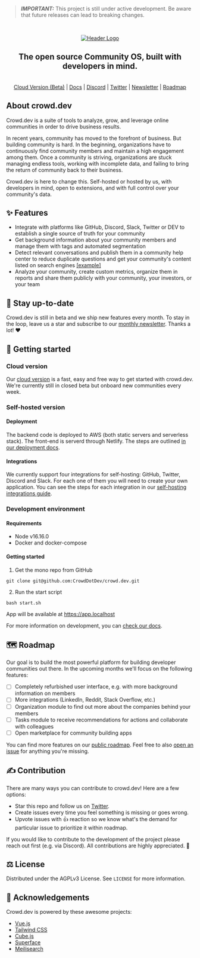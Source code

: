<!-- PROJECT LOGO -->
> **_IMPORTANT:_** This project is still under active development. Be aware that future releases can lead to breaking changes.
<br>

<p align="center">
  <a href="https://github.com/CrowdDotDev/crowd.dev">
    <img src="https://user-images.githubusercontent.com/41432658/180248099-7dd9d6b0-84d2-418a-946a-5c5a29aceffb.png" alt="Header Logo">

  </a>

  <h2 align="center">The open source Community OS, built with developers in mind.</h2>
  
  <p align="center">
    <br>
    <a href="https://crowd.dev/#waitlist">Cloud Version (Beta)</a>
    |
    <a href="https://docs.crowd.dev">Docs</a>
    |
    <a href="https://crowd.dev/discord">Discord</a>
    |
    <a href="https://crowd.dev/twitter">Twitter</a>
    |
    <a href="https://crowd.dev/newsletter">Newsletter</a>
    |
    <a href="https://crowd.dev/roadmap">Roadmap</a>
  </p>
</p>

<!-- BODY -->

## About crowd.dev

Crowd.dev is a suite of tools to analyze, grow, and leverage online communities in order to drive business results. 

In recent years, community has moved to the forefront of business. But building community is hard. In the beginning, organizations have to continuously find community members and maintain a high engagement among them. Once a community is striving, organizations are stuck managing endless tools, working with incomplete data, and failing to bring the return of community back to their business.

Crowd.dev is here to change this. Self-hosted or hosted by us, with developers in mind, open to extensions, and with full control over your community's data.

## ✨ Features
* Integrate with platforms like GitHub, Discord, Slack, Twitter or DEV to establish a single source of truth for your community
* Get background information about your community members and manage them with tags and automated segmentation
* Detect relevant conversations and publish them in a community help center to reduce duplicate questions and get your community's content listed on search engines <a href="https://open.crowd.dev/crowd">[example]</a>
* Analyze your community, create custom metrics, organize them in reports and share them publicly with your community, your investors, or your team

## 🔔 Stay up-to-date
Crowd.dev is still in beta and we ship new features every month. To stay in the loop, leave us a star and subscribe to our <a href="https://crowd.dev/newsletter">monthly newsletter</a>. Thanks a lot! ❤️

## 🚀 Getting started
### Cloud version
Our <a href="https://crowd.dev/#waitlist">cloud version</a> is a fast, easy and free way to get started with crowd.dev. We're currently still in closed beta but onboard new communities every week.

### Self-hosted version

#### Deployment

The backend code is deployed to AWS (both static servers and serverless stack). The front-end is serverd through Netlify. The steps are outlined [in our deployment docs](https://docs.crowd.dev/docs/deployment).

#### Integrations

We currently support four integrations for self-hosting: GitHub, Twitter, Discord and Slack. For each one of them you will need to create your own application. You can see the steps for each integration in our [self-hosting integrations guide](https://docs.crowd.dev/docs/self-hosting).

### Development environment

#### <a name="requirements">Requirements</a>
- Node v16.16.0 
- Docker and docker-compose

#### <a name="getting_started">Getting started</a>

1. Get the mono repo from GitHub

```
git clone git@github.com:CrowdDotDev/crowd.dev.git
```

2. Run the start script
```
bash start.sh
```
App will be available at https://app.localhost

For more information on development, you can <a href="https://docs.crowd.dev/docs/local-development">check our docs</a>.

## 🗺️ Roadmap
Our goal is to build the most powerful platform for building developer communities out there. In the upcoming months we'll focus on the following features:
- [ ] Completely refurbished user interface, e.g. with more background information on members
- [ ] More integrations (LinkedIn, Reddit, Stack Overflow, etc.)
- [ ] Organization module to find out more about the companies behind your members
- [ ] Tasks module to receive recommendations for actions and collaborate with colleagues
- [ ] Open marketplace for community building apps

You can find more features on our [public roadmap](crowd.dev/roadmap). Feel free to also [open an issue](https://crowd.dev/open-an-issue) for anything you're missing.

## ✍️ Contribution
There are many ways you can contribute to crowd.dev! Here are a few options:

* Star this repo and follow us on <a href="https://crowd.dev/twitter">Twitter</a>.
* Create issues every time you feel something is missing or goes wrong.
* Upvote issues with 👍 reaction so we know what's the demand for particular issue to prioritize it within roadmap.

If you would like to contribute to the development of the project please reach out first (e.g. via Discord). All contributions are highly appreciated. 🙏

## ⚖️ License
Distributed under the AGPLv3 License. See `LICENSE` for more information.

## 💌 Acknowledgements
Crowd.dev is powered by these awesome projects:
* <a href="https://github.com/vuejs/vue">Vue.js</a>
* <a href="https://github.com/tailwindlabs/tailwindcss">Tailwind CSS</a>
* <a href="https://github.com/cube-js/cube.js">Cube.js</a>
* <a href="https://github.com/superfaceai/one-sdk-js">Superface</a>
* <a href="https://github.com/meilisearch/meilisearch">Meilisearch</a>
